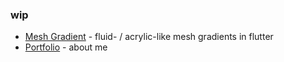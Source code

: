 ### wip

-  [Mesh Gradient](https://pub.dev/packages/mesh_gradient) - fluid- / acrylic-like mesh gradients in flutter
-  [Portfolio](https://ben.fornefeld.dev) - about me

